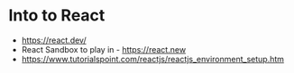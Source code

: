 # Into to React


- https://react.dev/
- React Sandbox to play in -  https://react.new
- https://www.tutorialspoint.com/reactjs/reactjs_environment_setup.htm

